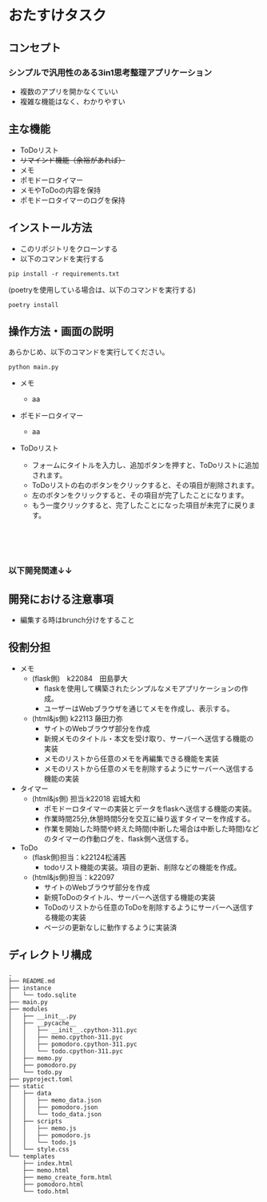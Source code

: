 # おたすけタスク

## コンセプト
### シンプルで汎用性のある3in1思考整理アプリケーション
- 複数のアプリを開かなくていい
- 複雑な機能はなく、わかりやすい

## 主な機能
- ToDoリスト
- ~~リマインド機能（余裕があれば）~~
- メモ
- ポモドーロタイマー
- メモやToDoの内容を保持
- ポモドーロタイマーのログを保持

## インストール方法
- このリポジトリをクローンする
- 以下のコマンドを実行する
```
pip install -r requirements.txt
```
(poetryを使用している場合は、以下のコマンドを実行する)
```
poetry install
```

## 操作方法・画面の説明

あらかじめ、以下のコマンドを実行してください。
```
python main.py
```
- メモ
  - aa

- ポモドーロタイマー
  - aa

- ToDoリスト
  - フォームにタイトルを入力し、追加ボタンを押すと、ToDoリストに追加されます。
  - ToDoリストの右のボタンをクリックすると、その項目が削除されます。
  - 左のボタンをクリックすると、その項目が完了したことになります。
  - もう一度クリックすると、完了したことになった項目が未完了に戻ります。

<br>
<br>
<br>

### 以下開発関連↓↓

## 開発における注意事項
- 編集する時はbrunch分けをすること

## 役割分担
- メモ
  - (flask側)　k22084　田島夢大
    - flaskを使用して構築されたシンプルなメモアプリケーションの作成。
    - ユーザーはWebブラウザを通じてメモを作成し、表示する。
  - (html&js側) k22113 藤田力弥
    - サイトのWebブラウザ部分を作成
    - 新規メモのタイトル・本文を受け取り、サーバーへ送信する機能の実装
    - メモのリストから任意のメモを再編集できる機能を実装
    - メモのリストから任意のメモを削除するようにサーバーへ送信する機能の実装
- タイマー
  - (html&js側) 担当:k22018 岩城大和 
      - ポモドーロタイマーの実装とデータをflaskへ送信する機能の実装。
      - 作業時間25分,休憩時間5分を交互に繰り返すタイマーを作成する。
      - 作業を開始した時間や終えた時間(中断した場合は中断した時間)などのタイマーの作動ログを、flask側へ送信する。
- ToDo
  - (flask側)担当：k22124松浦茜　
    - todoリスト機能の実装。項目の更新、削除などの機能を作成。
  - (html&js側)担当：k22097
    - サイトのWebブラウザ部分を作成
    - 新規ToDoのタイトル、サーバーへ送信する機能の実装
    - ToDoのリストから任意のToDoを削除するようにサーバーへ送信する機能の実装
    - ページの更新なしに動作するように実装済

## ディレクトリ構成
```
.
├── README.md
├── instance
│   └── todo.sqlite
├── main.py
├── modules
│   ├── __init__.py
│   ├── __pycache__
│   │   ├── __init__.cpython-311.pyc
│   │   ├── memo.cpython-311.pyc
│   │   ├── pomodoro.cpython-311.pyc
│   │   └── todo.cpython-311.pyc
│   ├── memo.py
│   ├── pomodoro.py
│   └── todo.py
├── pyproject.toml
├── static
│   ├── data
│   │   ├── memo_data.json
│   │   ├── pomodoro.json
│   │   └── todo_data.json
│   ├── scripts
│   │   ├── memo.js
│   │   ├── pomodoro.js
│   │   └── todo.js
│   └── style.css
└── templates
    ├── index.html
    ├── memo.html
    ├── memo_create_form.html
    ├── pomodoro.html
    └── todo.html
```
